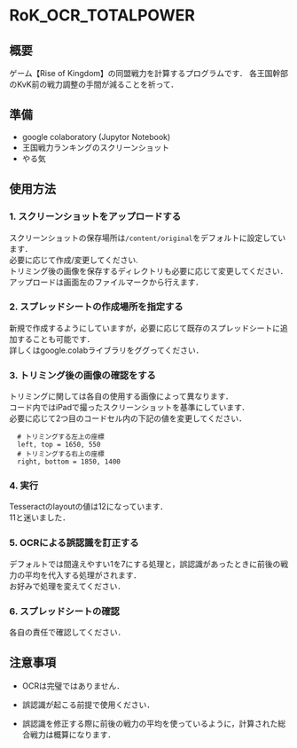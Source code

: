 # RoK_OCR_TOTALPOWER

## 概要

ゲーム【Rise of Kingdom】の同盟戦力を計算するプログラムです．
各王国幹部のKvK前の戦力調整の手間が減ることを祈って．

## 準備
  * google colaboratory (Jupytor Notebook)
  * 王国戦力ランキングのスクリーンショット
  * やる気

## 使用方法

### 1. スクリーンショットをアップロードする  
スクリーンショットの保存場所は`/content/original`をデフォルトに設定しています．  
必要に応じて作成/変更してください.  
トリミング後の画像を保存するディレクトリも必要に応じて変更してください．  
アップロードは画面左のファイルマークから行えます．

### 2. スプレッドシートの作成場所を指定する  
新規で作成するようにしていますが，必要に応じて既存のスプレッドシートに追加することも可能です．  
詳しくはgoogle.colabライブラリをググってください．

### 3. トリミング後の画像の確認をする  
トリミングに関しては各自の使用する画像によって異なります．  
コード内ではiPadで撮ったスクリーンショットを基準にしています．  
必要に応じて2つ目のコードセル内の下記の値を変更してください．　　
      
   ```
     # トリミングする左上の座標
     left, top = 1650, 550
     # トリミングする右上の座標
     right, bottom = 1850, 1400
   ```
      
### 4. 実行
Tesseractのlayoutの値は12になっています．  
11と迷いました．  

### 5. OCRによる誤認識を訂正する   
デフォルトでは間違えやすい1を7にする処理と，誤認識があったときに前後の戦力の平均を代入する処理がされます．  
お好みで処理を変えてください．  

### 6. スプレッドシートの確認
各自の責任で確認してください．

## 注意事項

  * OCRは完璧ではありません．
  
  * 誤認識が起こる前提で使用ください．
  
  * 誤認識を修正する際に前後の戦力の平均を使っているように，計算された総合戦力は概算になります．
